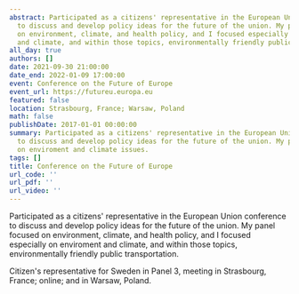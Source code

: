 ```yaml
---
abstract: Participated as a citizens' representative in the European Union conference
  to discuss and develop policy ideas for the future of the union. My panel focused
  on environment, climate, and health policy, and I focused especially on enviroment
  and climate, and within those topics, environmentally friendly public transportation.
all_day: true
authors: []
date: 2021-09-30 21:00:00
date_end: 2022-01-09 17:00:00
event: Conference on the Future of Europe
event_url: https://futureu.europa.eu
featured: false
location: Strasbourg, France; Warsaw, Poland
math: false
publishDate: 2017-01-01 00:00:00
summary: Participated as a citizens' representative in the European Union conference
  to discuss and develop policy ideas for the future of the union. My panel focused
  on enviroment and climate issues.
tags: []
title: Conference on the Future of Europe
url_code: ''
url_pdf: ''
url_video: ''
---
```


Participated as a citizens' representative in the European Union conference to discuss and develop policy ideas for the future of the union. My panel focused on environment, climate, and health policy, and I focused especially on enviroment and climate, and within those topics, environmentally friendly public transportation.

Citizen's representative for Sweden in Panel 3, meeting in Strasbourg, France; online; and in Warsaw, Poland.
